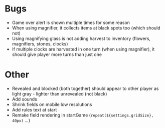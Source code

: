 # Bugs

- Game over alert is shown multiple times for some reason
- When using magnifier, it collects items at black spots too (which should not)
- Using magnifying glass is not adding harvest to inventory (flowers, magnifiers, stones, clocks)
- If multiple clocks are harvested in one turn (when using magnifier), it should give player more turns than just one

# Other

- Revealed and blocked (both together) should appear to other player as light gray - lighter than unrevealed (not black)
- Add sounds
- Shrink fields on mobile low resolutions
- Add rules text at start
- Remake field rendering in startGame (`repeat(${settings.gridSize}, 40px)` ...)
